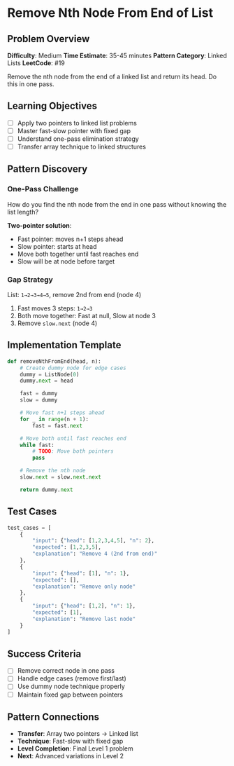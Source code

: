 # Remove Nth Node From End of List

## Problem Overview
**Difficulty**: Medium
**Time Estimate**: 35-45 minutes
**Pattern Category**: Linked Lists
**LeetCode**: #19

Remove the nth node from the end of a linked list and return its head. Do this in one pass.

## Learning Objectives
- [ ] Apply two pointers to linked list problems
- [ ] Master fast-slow pointer with fixed gap
- [ ] Understand one-pass elimination strategy
- [ ] Transfer array technique to linked structures

## Pattern Discovery

### One-Pass Challenge
How do you find the nth node from the end in one pass without knowing the list length?

**Two-pointer solution**:
- Fast pointer: moves n+1 steps ahead
- Slow pointer: starts at head
- Move both together until fast reaches end
- Slow will be at node before target

### Gap Strategy
List: `1→2→3→4→5`, remove 2nd from end (node 4)

1. Fast moves 3 steps: `1→2→3`
2. Both move together: Fast at null, Slow at node 3
3. Remove `slow.next` (node 4)

## Implementation Template
```python
def removeNthFromEnd(head, n):
    # Create dummy node for edge cases
    dummy = ListNode(0)
    dummy.next = head

    fast = dummy
    slow = dummy

    # Move fast n+1 steps ahead
    for _ in range(n + 1):
        fast = fast.next

    # Move both until fast reaches end
    while fast:
        # TODO: Move both pointers
        pass

    # Remove the nth node
    slow.next = slow.next.next

    return dummy.next
```

## Test Cases
```python
test_cases = [
    {
        "input": {"head": [1,2,3,4,5], "n": 2},
        "expected": [1,2,3,5],
        "explanation": "Remove 4 (2nd from end)"
    },
    {
        "input": {"head": [1], "n": 1},
        "expected": [],
        "explanation": "Remove only node"
    },
    {
        "input": {"head": [1,2], "n": 1},
        "expected": [1],
        "explanation": "Remove last node"
    }
]
```

## Success Criteria
- [ ] Remove correct node in one pass
- [ ] Handle edge cases (remove first/last)
- [ ] Use dummy node technique properly
- [ ] Maintain fixed gap between pointers

## Pattern Connections
- **Transfer**: Array two pointers → Linked list
- **Technique**: Fast-slow with fixed gap
- **Level Completion**: Final Level 1 problem
- **Next**: Advanced variations in Level 2
